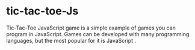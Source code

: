 # tic-tac-toe-Js
Tic-Tac-Toe JavaScript game is a simple example of games you can program in JavaScript. Games can be developed with many programming languages, but the most popular for it is JavaScript . 
